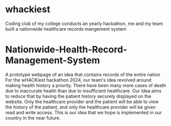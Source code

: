 # whackiest
Coding club of my college conducts an yearly hackathon, me and my team built a nationwide healthcare records mangement system
# Nationwide-Health-Record-Management-System
A prototype webpage of an idea that contains records of the entire nation
For the wHACKiest hackathon 2024, our team's idea revolved around making health history a priority. There have been many more cases of death due to inaccurate health than due to insufficient healthcare. Our idea aims to reduce that by having the patient history securely displayed on the website.
Only the healthcare provider and the patient will be able to view the history of the patient, and only the healthcare provider will be given read and write access. This is our idea that we hope is implemented in our country in the near future.
